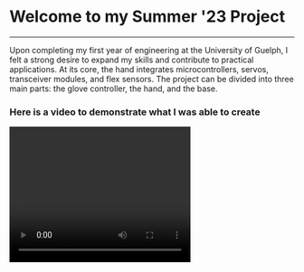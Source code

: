 <h1>Welcome to my Summer '23 Project</h1>

<hr>
<p>Upon completing my first year of engineering at the University of Guelph, I felt a strong desire to expand my skills and contribute to practical applications.  
At its core, the hand integrates microcontrollers, servos, transceiver modules, and flex sensors. The project can be divided into three main parts: the glove controller, the hand, and the base.
</p>

<h3>Here is a video to demonstrate what I was able to create</h3>

 <video width="320" height="240" controls>
      <source src=”http://techslides.com/demos/sample-videos/small.ogv](https://www.youtube.com/watch?v=eI7jYIY5Ie4)https://www.youtube.com/watch?v=eI7jYIY5Ie4” type=mp4>
</video>
